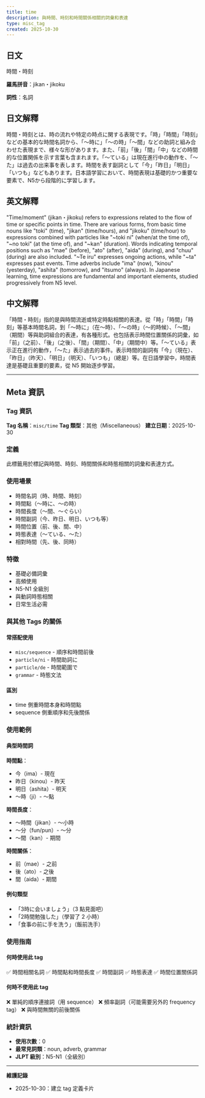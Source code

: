 ```yaml
---
title: time
description: 與時間、時刻和時間關係相關的詞彙和表達
type: misc_tag
created: 2025-10-30
---
```


## 日文
時間・時刻

**羅馬拼音**：jikan・jikoku

**詞性**：名詞

## 日文解釋
時間・時刻とは、時の流れや特定の時点に関する表現です。「時」「時間」「時刻」などの基本的な時間名詞から、「〜時に」「〜の時」「〜間」などの助詞と組み合わせた表現まで、様々な形があります。また、「前」「後」「間」「中」などの時間的な位置関係を示す言葉も含まれます。「〜ている」は現在進行中の動作を、「〜た」は過去の出来事を表します。時間を表す副詞として「今」「昨日」「明日」「いつも」などもあります。日本語学習において、時間表現は基礎的かつ重要な要素で、N5から段階的に学習します。

## 英文解釋
"Time/moment" (jikan・jikoku) refers to expressions related to the flow of time or specific points in time. There are various forms, from basic time nouns like "toki" (time), "jikan" (time/hours), and "jikoku" (time/hour) to expressions combined with particles like "~toki ni" (when/at the time of), "~no toki" (at the time of), and "~kan" (duration). Words indicating temporal positions such as "mae" (before), "ato" (after), "aida" (during), and "chuu" (during) are also included. "~Te iru" expresses ongoing actions, while "~ta" expresses past events. Time adverbs include "ima" (now), "kinou" (yesterday), "ashita" (tomorrow), and "itsumo" (always). In Japanese learning, time expressions are fundamental and important elements, studied progressively from N5 level.

## 中文解釋
「時間・時刻」指的是與時間流逝或特定時點相關的表達。從「時」「時間」「時刻」等基本時間名詞，到「〜時に」（在〜時）、「〜の時」（〜的時候）、「〜間」（期間）等與助詞組合的表達，有各種形式。也包括表示時間位置關係的詞彙，如「前」（之前）、「後」（之後）、「間」（期間）、「中」（期間中）等。「〜ている」表示正在進行的動作，「〜た」表示過去的事件。表示時間的副詞有「今」（現在）、「昨日」（昨天）、「明日」（明天）、「いつも」（總是）等。在日語學習中，時間表達是基礎且重要的要素，從 N5 開始逐步學習。

---

## Meta 資訊

### Tag 資訊

**Tag 名稱**：`misc/time`
**Tag 類型**：其他（Miscellaneous）
**建立日期**：2025-10-30

### 定義

此標籤用於標記與時間、時刻、時間關係和時態相關的詞彙和表達方式。

### 使用場景

- 時間名詞（時、時間、時刻）
- 時間點（〜時に、〜の時）
- 時間長度（〜間、〜ぐらい）
- 時間副詞（今、昨日、明日、いつも等）
- 時間位置（前、後、間、中）
- 時態表達（〜ている、〜た）
- 相對時間（先、後、同時）

### 特徵

- 基礎必備詞彙
- 高頻使用
- N5-N1 全級別
- 與動詞時態相關
- 日常生活必需

### 與其他 Tags 的關係

#### 常搭配使用
- `misc/sequence` - 順序和時間前後
- `particle/ni` - 時間助詞に
- `particle/de` - 時間範圍で
- `grammar` - 時態文法

#### 區別
- time 側重時間本身和時間點
- sequence 側重順序和先後關係

### 使用範例

#### 典型時間詞
**時間點**：
- 今（ima）- 現在
- 昨日（kinou）- 昨天
- 明日（ashita）- 明天
- 〜時（ji）- 〜點

**時間長度**：
- 〜時間（jikan）- 〜小時
- 〜分（fun/pun）- 〜分
- 〜間（kan）- 期間

**時間關係**：
- 前（mae）- 之前
- 後（ato）- 之後
- 間（aida）- 期間

#### 例句類型
- 「3時に会いましょう」（3 點見面吧）
- 「2時間勉強した」（學習了 2 小時）
- 「食事の前に手を洗う」（飯前洗手）

### 使用指南

#### 何時使用此 tag
✅ 時間相關名詞
✅ 時間點和時間長度
✅ 時間副詞
✅ 時態表達
✅ 時間位置關係詞

#### 何時不使用此 tag
❌ 單純的順序連接詞（用 sequence）
❌ 頻率副詞（可能需要另外的 frequency tag）
❌ 與時間無關的前後關係

### 統計資訊

- **使用次數**：0
- **最常見詞類**：noun, adverb, grammar
- **JLPT 級別**：N5-N1（全級別）

---

**維護記錄**
- 2025-10-30：建立 tag 定義卡片
